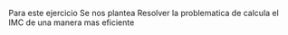 Para este ejercicio Se nos plantea Resolver la problematica de calcula el IMC de una manera mas eficiente